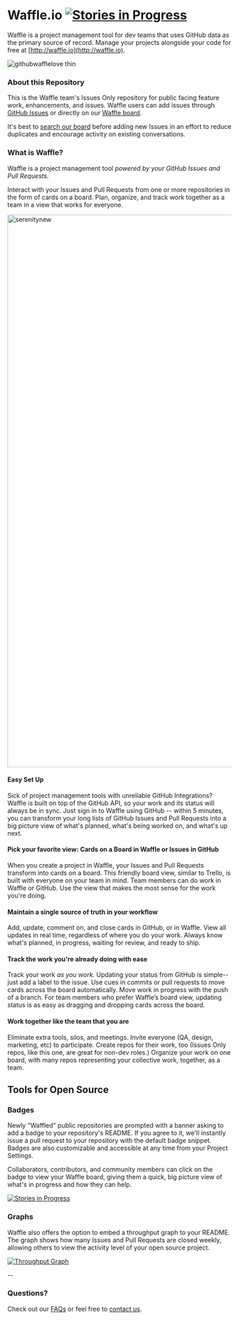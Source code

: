Waffle.io  [![Stories in Progress](https://badge.waffle.io/waffleio/waffle.io.svg?label=waffle%3Ain%20progress&title=In%20Progress)](http://waffle.io/waffleio/waffle.io)
=========
Waffle is a project management tool for dev teams that uses GitHub data as the primary source of record. Manage your projects alongside your code for free at [http://waffle.io](http://waffle.io).

![githubwafflelove thin](https://cloud.githubusercontent.com/assets/100216/9208980/322e1b52-4042-11e5-88d6-d29bf077503b.png)


### About this Repository

This is the Waffle team's Issues Only repository for public facing feature work, enhancements, and issues. Waffle users can add issues through [GitHub Issues](https://github.com/waffleio/waffle.io/issues/new) or directly on our [Waffle board](http://waffle.io/waffleio/waffle.io).

It's best to [search our board](https://waffle.io/waffleio/waffle.io?search=customer%20requested) before adding new Issues in an effort to reduce duplicates and encourage activity on existing conversations.

### What is Waffle? 

Waffle is a project management tool *powered by your GitHub Issues and Pull Requests.*

Interact with your Issues and Pull Requests from one or more repositories in the form of cards on a board. Plan, organize, and track work together as a team in a view that works for everyone.

<img width="1243" alt="serenitynew" src="https://cloud.githubusercontent.com/assets/4775572/22411593/ca2d2444-e662-11e6-91fb-aaf8017a71c1.png">



#### Easy Set Up

Sick of project management tools with unreliable GitHub Integrations? Waffle is built on top of the GitHub API, so your work and its status will always be in sync. Just sign in to Waffle using GitHub -- within 5 minutes, you can transform your long lists of GitHub Issues and Pull Requests into a big picture view of what's planned, what's being worked on, and what's up next. 

#### Pick your favorite view: Cards on a Board in Waffle or Issues in GitHub

When you create a project in Waffle, your Issues and Pull Requests transform into cards on a board. This friendly board view, similar to Trello, is built with everyone on your team in mind. Team members can do work in Waffle or GitHub. Use the view that makes the most sense for the work you're doing. 

#### Maintain a single source of truth in your workflow

Add, update, comment on, and close cards in GitHub, or in Waffle. View all updates in real time, regardless of where you do your work. Always know  what's planned, in progress, waiting for review, and ready to ship.

#### Track the work you're already doing with ease

Track your work *as you work.* Updating your status from GitHub is simple-- just add a label to the issue. Use cues in commits or pull requests to move cards across the board automatically. Move work in progress with the push of a branch. For team members who prefer Waffle’s board view, updating status is as easy as dragging and dropping cards across the board.

#### Work together like the team that you are

Eliminate extra tools, silos, and meetings. Invite everyone (QA, design, marketing, etc) to participate. Create repos for their work, too (Issues Only repos, like this one, are great for non-dev roles.) Organize your work on one board, with many repos representing your collective work, together, as a team.


## Tools for Open Source

### Badges

Newly "Waffled" public repositories are prompted with a banner asking to add a badge to your repository's README. If you agree to it, we'll instantly issue a pull request to your repository with the default badge snippet. Badges are also customizable and accessible at any time from your Project Settings.

Collaborators, contributors, and community members can click on the badge to view your Waffle board, giving them a quick, big picture view of what's in progress and how they can help.

[![Stories in Progress](https://badge.waffle.io/waffleio/waffle.io.svg?label=waffle%3Ain%20progress&title=In%20Progress)](http://waffle.io/waffleio/waffle.io)

### Graphs

Waffle also offers the option to embed a throughput graph to your README. The graph shows how many Issues and Pull Requests are closed weekly, allowing others to view the activity level of your open source project.

[![Throughput Graph](http://graphs.waffle.io/waffleio/waffle.io/throughput.svg)](https://waffle.io/waffleio/waffle.io/metrics)

--
### Questions?

Check out our [FAQs](https://help.waffle.io) or feel free to [contact us](mailto:support@waffle.io).
